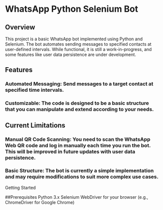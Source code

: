 # WhatsApp Python Selenium Bot
## Overview
This project is a basic WhatsApp bot implemented using Python and Selenium. The bot automates sending messages to specified contacts at user-defined intervals. While functional, it is still a work-in-progress, and some features like user data persistence are under development.

## Features
### Automated Messaging: Send messages to a target contact at specified time intervals.
### Customizable: The code is designed to be a basic structure that you can manipulate and extend according to your needs.

## Current Limitations
### Manual QR Code Scanning: You need to scan the WhatsApp Web QR code and log in manually each time you run the bot. This will be improved in future updates with user data persistence.
### Basic Structure: The bot is currently a simple implementation and may require modifications to suit more complex use cases.
Getting Started

##Prerequisites
Python 3.x
Selenium
WebDriver for your browser (e.g., ChromeDriver for Google Chrome)
